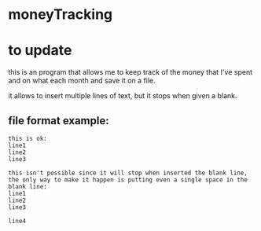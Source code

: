 # moneyTracking

# to update 

this is an program that allows me to keep track of the money that I've spent and on what each month and save it on a file.

it allows to insert multiple lines of text, but it stops when given a blank.

## file format example:
```
this is ok: 
line1 
line2 
line3 

this isn't possible since it will stop when inserted the blank line, the only way to make it happen is putting even a single space in the blank line:
line1 
line2 
line3 
 
line4
````

